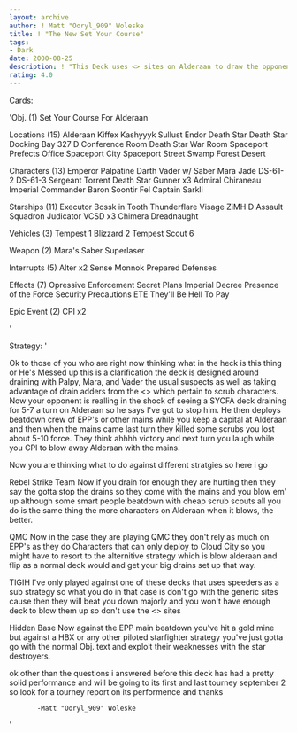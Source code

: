 ```yaml
---
layout: archive
author: ! Matt "Ooryl_909" Woleske
title: ! "The New Set Your Course"
tags:
- Dark
date: 2000-08-25
description: ! "This Deck uses <> sites on Alderaan to draw the opponent there and blow him up."
rating: 4.0
---
```

Cards: 

'Obj. (1)
Set Your Course For Alderaan

Locations (15)
Alderaan
Kiffex
Kashyyyk
Sullust
Endor
Death Star
Death Star Docking Bay 327
D Conference Room
Death Star War Room
 Spaceport Prefects Office
 Spaceport City
 Spaceport Street
 Swamp
 Forest
 Desert

Characters (13)
Emperor Palpatine
Darth Vader w/ Saber
Mara Jade
DS-61-2
DS-61-3
Sergeant Torrent
Death Star Gunner x3
Admiral Chiraneau
Imperial Commander
Baron Soontir Fel
Captain Sarkli

Starships (11)
Executor
Bossk in Tooth
Thunderflare
Visage
ZiMH
D Assault Squadron
Judicator
VCSD x3
Chimera
Dreadnaught

Vehicles (3)
Tempest 1
Blizzard 2
Tempest Scout 6

Weapon (2)
Mara's Saber
Superlaser

Interrupts (5)
Alter x2
Sense
Monnok
Prepared Defenses

Effects (7)
Opressive Enforcement
Secret Plans
Imperial Decree
Presence of the Force
Security Precautions
ETE
They'll Be Hell To Pay

Epic Event (2)
CPI x2



'

Strategy: '

Ok to those of you who are right now thinking what in the heck is this thing or He's Messed up this is a clarification the deck is designed around draining with Palpy, Mara, and Vader the usual suspects as well as taking advantage of drain adders from the <> which pertain to scrub characters.  Now your opponent is realling in the shock of seeing a SYCFA deck draining for 5-7 a turn on Alderaan so he says I've got to stop him.  He then deploys beatdown crew of EPP's or other mains while you keep a capital at Alderaan and then when the mains came last turn they killed some scrubs you lost about 5-10 force.  They think ahhhh victory and next turn you laugh while you CPI to blow away Alderaan with the mains.

Now you are thinking what to do against different stratgies so here i go

Rebel Strike Team Now if you drain for enough they are hurting then they say the gotta stop the drains so they come with the mains and you blow em' up although some smart people beatdown with cheap scrub scouts all you do is the same thing the more characters on Alderaan when it blows, the better.

QMC Now in the case they are playing QMC they don't rely as much on EPP's as they do Characters that can only deploy to Cloud City so you might have to resort to the alternitive strategy which is blow alderaan and flip as a normal deck would and get your big drains set up that way.

TIGIH I've only played against one of these decks that uses speeders as a sub strategy so what you do in that case is don't go with the generic sites cause then they will beat you down majorly and you won't have enough deck to blow them up so don't use the <> sites

Hidden Base Now against the EPP main beatdown you've hit a gold mine but against a HBX or any other piloted starfighter strategy you've just gotta go with the normal Obj. text and exploit their weaknesses with the star destroyers.

ok other than the questions i answered before this deck has had a pretty solid performance and will be going to its first and last tourney september 2 so look for a tourney report on its performence and thanks

	       -Matt "Ooryl_909" Woleske



'
